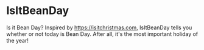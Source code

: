 # IsItBeanDay
Is it Bean Day? Inspired by https://isitchristmas.com, IsItBeanDay tells you whether or not today is Bean Day. After all, it's the most important holiday of the year!
